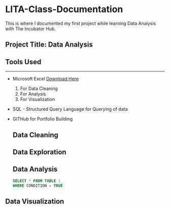 # LITA-Class-Documentation
This is where I documented my first project while learning Data Analysis with The Incubator Hub.

## Project Title: Data Analysis

## Tools Used
---
- Microsoft Excel [Download Here](http://www.microsoftexcel.com)
  1. For Data Cleaning
  2. For Analysis
  3. For Visualization
- SQL - Structured Query Language for Querying of data
- GITHub for Portfolio Building

  ## Data Cleaning

  ## Data Exploration

  ## Data Analysis

  ```SQL
  SELECT * FROM TABLE 1
  WHERE CONDITION = TRUE

## Data Visualization


